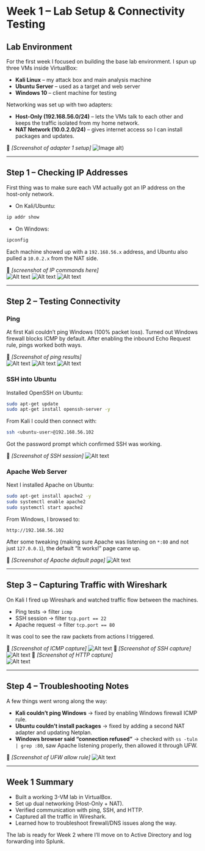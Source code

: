 # Week 1 – Lab Setup & Connectivity Testing  

## Lab Environment  

For the first week I focused on building the base lab environment. I spun up three VMs inside VirtualBox:  

- **Kali Linux** – my attack box and main analysis machine  
- **Ubuntu Server** – used as a target and web server  
- **Windows 10** – client machine for testing  

Networking was set up with two adapters:  
- **Host-Only (192.168.56.0/24)** – lets the VMs talk to each other and keeps the traffic isolated from my home network.  
- **NAT Network (10.0.2.0/24)** – gives internet access so I can install packages and updates.  

📸 *[Screenshot of adapter 1 setup]*
![Image alt](https://github.com/arafay2/Cyber-Lockin/blob/40e22222a374cdcab653af91fa43f07f8c556f52/Week1_screenshots/adapter%201.png))

---

## Step 1 – Checking IP Addresses  

First thing was to make sure each VM actually got an IP address on the host-only network.  

- On Kali/Ubuntu:  
```bash
ip addr show
```  
- On Windows:  
```powershell
ipconfig
```  

Each machine showed up with a `192.168.56.x` address, and Ubuntu also pulled a `10.0.2.x` from the NAT side.  

📸 *[screenshot of IP commands here]*  
![Alt text](https://github.com/arafay2/Cyber-Lockin/blob/7625c56fdcbe0199280ba4219de3f3944e1fbc96/Week1_screenshots/ip%20kali.png)
![Alt text](https://github.com/arafay2/Cyber-Lockin/blob/7625c56fdcbe0199280ba4219de3f3944e1fbc96/Week1_screenshots/ip%20ubuntu.png)
![Alt text](https://github.com/arafay2/Cyber-Lockin/blob/7625c56fdcbe0199280ba4219de3f3944e1fbc96/Week1_screenshots/ip%20windows.png)

---

## Step 2 – Testing Connectivity  

### Ping  
At first Kali couldn’t ping Windows (100% packet loss). Turned out Windows firewall blocks ICMP by default. After enabling the inbound Echo Request rule, pings worked both ways.  

📸 *[Screenshot of ping results]*  
![Alt text](https://github.com/arafay2/Cyber-Lockin/blob/7625c56fdcbe0199280ba4219de3f3944e1fbc96/Week1_screenshots/ping%20kali.png)
![Alt text](https://github.com/arafay2/Cyber-Lockin/blob/7625c56fdcbe0199280ba4219de3f3944e1fbc96/Week1_screenshots/ping%20ubuntu.png)
![Alt text](https://github.com/arafay2/Cyber-Lockin/blob/7625c56fdcbe0199280ba4219de3f3944e1fbc96/Week1_screenshots/ping%20windows.png)

### SSH into Ubuntu  
Installed OpenSSH on Ubuntu:  
```bash
sudo apt-get update
sudo apt-get install openssh-server -y
```  

From Kali I could then connect with:  
```bash
ssh <ubuntu-user>@192.168.56.102
```  

Got the password prompt which confirmed SSH was working.  

📸 *[Screenshot of SSH session]*
![Alt text](https://github.com/arafay2/Cyber-Lockin/blob/7625c56fdcbe0199280ba4219de3f3944e1fbc96/Week1_screenshots/ssh%20kali%20to%20ubuntu.png)

### Apache Web Server  
Next I installed Apache on Ubuntu:  
```bash
sudo apt-get install apache2 -y
sudo systemctl enable apache2
sudo systemctl start apache2
```  

From Windows, I browsed to:  
```
http://192.168.56.102
```  

After some tweaking (making sure Apache was listening on `*:80` and not just `127.0.0.1`), the default “It works!” page came up.  

📸 *[Screenshot of Apache default page]*
![Alt text](https://github.com/arafay2/Cyber-Lockin/blob/7625c56fdcbe0199280ba4219de3f3944e1fbc96/Week1_screenshots/http%20to%20apache2.png)

---

## Step 3 – Capturing Traffic with Wireshark  

On Kali I fired up Wireshark and watched traffic flow between the machines.  

- Ping tests → filter `icmp`  
- SSH session → filter `tcp.port == 22`  
- Apache request → filter `tcp.port == 80`  

It was cool to see the raw packets from actions I triggered.  

📸 *[Screenshot of ICMP capture]* 
![Alt text](https://github.com/arafay2/Cyber-Lockin/blob/7625c56fdcbe0199280ba4219de3f3944e1fbc96/Week1_screenshots/icmp%20wireshark.png)
📸 *[Screenshot of SSH capture]* 
![Alt text](https://github.com/arafay2/Cyber-Lockin/blob/7625c56fdcbe0199280ba4219de3f3944e1fbc96/Week1_screenshots/ssh%20wireshark.png)
📸 *[Screenshot of HTTP capture]*  
![Alt text]()

---

## Step 4 – Troubleshooting Notes  

A few things went wrong along the way:  

- **Kali couldn’t ping Windows** → fixed by enabling Windows firewall ICMP rule.  
- **Ubuntu couldn’t install packages** → fixed by adding a second NAT adapter and updating Netplan.  
- **Windows browser said “connection refused”** → checked with `ss -tuln | grep :80`, saw Apache listening properly, then allowed it through UFW.  

📸 *[Screenshot of UFW allow rule]*
![Alt text](images/screenshot1.png)

---

## Week 1 Summary  

- Built a working 3-VM lab in VirtualBox.  
- Set up dual networking (Host-Only + NAT).  
- Verified communication with ping, SSH, and HTTP.  
- Captured all the traffic in Wireshark.  
- Learned how to troubleshoot firewall/DNS issues along the way.  

The lab is ready for Week 2 where I’ll move on to Active Directory and log forwarding into Splunk.  
